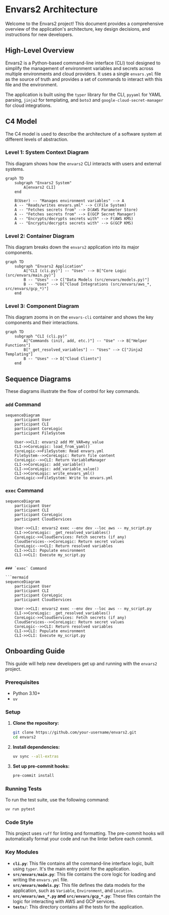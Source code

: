 # Envars2 Architecture

Welcome to the Envars2 project! This document provides a comprehensive overview of the application's architecture, key design decisions, and instructions for new developers.

## High-Level Overview

Envars2 is a Python-based command-line interface (CLI) tool designed to simplify the management of environment variables and secrets across multiple environments and cloud providers. It uses a single `envars.yml` file as the source of truth and provides a set of commands to interact with this file and the environment.

The application is built using the `typer` library for the CLI, `pyyaml` for YAML parsing, `jinja2` for templating, and `boto3` and `google-cloud-secret-manager` for cloud integrations.

## C4 Model

The C4 model is used to describe the architecture of a software system at different levels of abstraction.

### Level 1: System Context Diagram

This diagram shows how the `envars2` CLI interacts with users and external systems.

```mermaid
graph TD
    subgraph "Envars2 System"
        A[envars2 CLI]
    end

    B(User) -- "Manages environment variables" --> A
    A -- "Reads/writes envars.yml" --> C(File System)
    A -- "Fetches secrets from" --> D(AWS Parameter Store)
    A -- "Fetches secrets from" --> E(GCP Secret Manager)
    A -- "Encrypts/decrypts secrets with" --> F(AWS KMS)
    A -- "Encrypts/decrypts secrets with" --> G(GCP KMS)
```

### Level 2: Container Diagram

This diagram breaks down the `envars2` application into its major components.

```mermaid
graph TD
    subgraph "Envars2 Application"
        A["CLI (cli.py)"] -- "Uses" --> B["Core Logic (src/envars/main.py)"]
        B -- "Uses" --> C["Data Models (src/envars/models.py)"]
        B -- "Uses" --> D["Cloud Integrations (src/envars/aws_*, src/envars/gcp_*)"]
    end
```

### Level 3: Component Diagram

This diagram zooms in on the `envars-cli` container and shows the key components and their interactions.

```mermaid
graph TD
    subgraph "CLI (cli.py)"
        A["Commands (init, add, etc.)"] -- "Use" --> B["Helper Functions"]
        B["_get_resolved_variables"] -- "Uses" --> C["Jinja2 Templating"]
        B -- "Uses" --> D["Cloud Clients"]
    end
```

## Sequence Diagrams

These diagrams illustrate the flow of control for key commands.

### `add` Command

```mermaid
sequenceDiagram
    participant User
    participant CLI
    participant CoreLogic
    participant FileSystem

    User->>CLI: envars2 add MY_VAR=my_value
    CLI->>CoreLogic: load_from_yaml()
    CoreLogic->>FileSystem: Read envars.yml
    FileSystem-->>CoreLogic: Return file content
    CoreLogic-->>CLI: Return VariableManager
    CLI->>CoreLogic: add_variable()
    CLI->>CoreLogic: add_variable_value()
    CLI->>CoreLogic: write_envars_yml()
    CoreLogic->>FileSystem: Write to envars.yml
```

### `exec` Command

```mermaid
sequenceDiagram
    participant User
    participant CLI
    participant CoreLogic
    participant CloudServices

    User->>CLI: envars2 exec --env dev --loc aws -- my_script.py
    CLI->>CoreLogic: _get_resolved_variables()
    CoreLogic->>CloudServices: Fetch secrets (if any)
    CloudServices-->>CoreLogic: Return secret values
    CoreLogic-->>CLI: Return resolved variables
    CLI->>CLI: Populate environment
    CLI->>CLI: Execute my_script.py
```

```

### `exec` Command

```mermaid
sequenceDiagram
    participant User
    participant CLI
    participant CoreLogic
    participant CloudServices

    User->>CLI: envars2 exec --env dev --loc aws -- my_script.py
    CLI->>CoreLogic: _get_resolved_variables()
    CoreLogic->>CloudServices: Fetch secrets (if any)
    CloudServices-->>CoreLogic: Return secret values
    CoreLogic-->>CLI: Return resolved variables
    CLI->>CLI: Populate environment
    CLI->>CLI: Execute my_script.py
```

## Onboarding Guide

This guide will help new developers get up and running with the `envars2` project.

### Prerequisites

- Python 3.10+
- `uv`

### Setup

1.  **Clone the repository:**
    ```bash
    git clone https://github.com/your-username/envars2.git
    cd envars2
    ```

2.  **Install dependencies:**
    ```bash
    uv sync --all-extras
    ```

3.  **Set up pre-commit hooks:**
    ```bash
    pre-commit install
    ```

### Running Tests

To run the test suite, use the following command:

```bash
uv run pytest
```

### Code Style

This project uses `ruff` for linting and formatting. The pre-commit hooks will automatically format your code and run the linter before each commit.

### Key Modules

-   **`cli.py`**: This file contains all the command-line interface logic, built using `typer`. It's the main entry point for the application.
-   **`src/envars/main.py`**: This file contains the core logic for loading and writing the `envars.yml` file.
-   **`src/envars/models.py`**: This file defines the data models for the application, such as `Variable`, `Environment`, and `Location`.
-   **`src/envars/aws_*.py` and `src/envars/gcp_*.py`**: These files contain the logic for interacting with AWS and GCP services.
-   **`tests/`**: This directory contains all the tests for the application.
